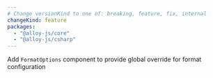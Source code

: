 ```yaml
---
# Change versionKind to one of: breaking, feature, fix, internal
changeKind: feature
packages:
  - "@alloy-js/core"
  - "@alloy-js/csharp"
---
```


Add `FormatOptions` component to provide global override for format configuration
